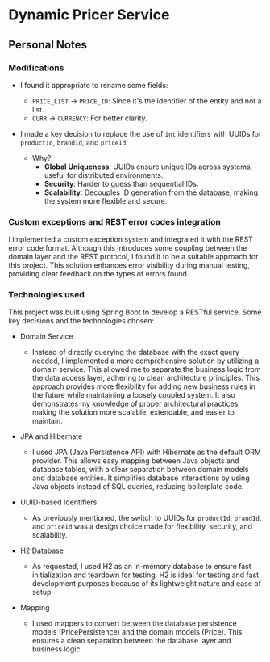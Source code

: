 # Dynamic Pricer Service

## Personal Notes

### Modifications

- I found it appropriate to rename some fields:
    - `PRICE_LIST` -> `PRICE_ID`: Since it's the identifier of the entity and not a list.
    - `CURR` -> `CURRENCY`: For better clarity.

- I made a key decision to replace the use of `int` identifiers with UUIDs for `productId`, `brandId`, and `priceId`.
    - Why?
        - **Global Uniqueness**: UUIDs ensure unique IDs across systems, useful for distributed environments.
        - **Security**: Harder to guess than sequential IDs.
        - **Scalability**: Decouples ID generation from the database, making the system more flexible and secure.

### Custom exceptions and REST error codes integration

I implemented a custom exception system and integrated it with the REST error code format.
Although this introduces some coupling between the domain layer and the REST protocol, I found it to be a suitable
approach for this project. This solution enhances error visibility during manual testing, providing clear feedback
on the types of errors found.

### Technologies used

This project was built using Spring Boot to develop a RESTful service.
Some key decisions and the technologies chosen:

- Domain Service
    - Instead of directly querying the database with the exact query needed, I implemented a more comprehensive solution
      by utilizing a domain service. This allowed me to separate the business logic from the data access layer, adhering
      to clean architecture principles. This approach provides more flexibility for adding new business rules in the
      future while maintaining a loosely coupled system. It also demonstrates my knowledge of proper architectural
      practices, making the solution more scalable, extendable, and easier to maintain.


- JPA and Hibernate
    - I used JPA (Java Persistence API) with Hibernate as the default ORM provider. This allows easy mapping between
      Java objects and database tables, with a clear separation between domain models and database entities. It
      simplifies database interactions by using Java objects instead of SQL queries, reducing boilerplate code.

- UUID-based Identifiers
    - As previously mentioned, the switch to UUIDs for `productId`, `brandId`, and `priceId` was a design choice made
      for
      flexibility, security, and scalability.

- H2 Database
    - As requested, I used H2 as an in-memory database to ensure fast initialization and teardown for testing. H2 is
      ideal for testing and fast development purposes because of its lightweight nature and ease of setup

- Mapping
    - I used mappers to convert between the database persistence models (PricePersistence) and the domain models
      (Price). This ensures a clean separation between the database layer and business logic.


